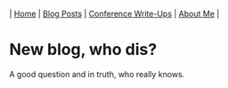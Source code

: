 | [Home](index.md) | [Blog Posts](blog-posts.md) | [Conference Write-Ups](conference-write-ups.md) | [About Me](#) |

# New blog, who dis?
A good question and in truth, who really knows.
